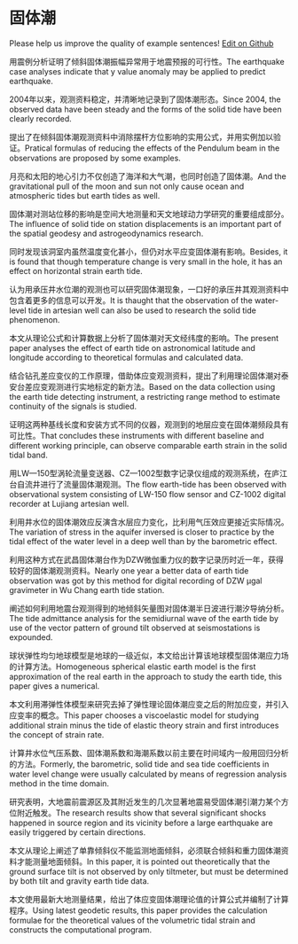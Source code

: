# 固体潮

Please help us improve the quality of example sentences! [Edit on Github](https://github.com/jiyushe/jiyu-example-sentence-source/blob/main/chinese/gutichao.md)

<p><span class="chinese">用震例分析证明了倾斜固体潮振幅异常用于地震预报的可行性。</span><span class="english">The earthquake case analyses indicate that y value anomaly may be applied to predict earthquake.</span></p>

<p><span class="chinese">2004年以来，观测资料稳定，并清晰地记录到了固体潮形态。</span><span class="english">Since 2004, the observed data have been steady and the forms of the solid tide have been clearly recorded.</span></p>

<p><span class="chinese">提出了在倾斜固体潮观测资料中消除摆杆方位影响的实用公式，并用实例加以验证。</span><span class="english">Pratical formulas of reducing the effects of the Pendulum beam in the observations are proposed by some examples.</span></p>

<p><span class="chinese">月亮和太阳的地心引力不仅创造了海洋和大气潮，也同时创造了固体潮。</span><span class="english">And the gravitational pull of the moon and sun not only cause ocean and atmospheric tides but earth tides as well.</span></p>

<p><span class="chinese">固体潮对测站位移的影响是空间大地测量和天文地球动力学研究的重要组成部分。</span><span class="english">The influence of solid tide on station displacements is an important part of the spatial geodesy and astrogeodynamics research.</span></p>

<p><span class="chinese">同时发现该洞室内虽然温度变化甚小，但仍对水平应变固体潮有影响。</span><span class="english">Besides, it is found that though temperature change is very small in the hole, it has an effect on horizontal strain earth tide.</span></p>

<p><span class="chinese">认为用承压井水位潮的观测也可以研究固体潮现象，一口好的承压井其观测资料中包含着更多的信息可以开发。</span><span class="english">It is thaught that the observation of the water-level tide in artesian well can also be used to research the solid tide phenomenon.</span></p>

<p><span class="chinese">本文从理论公式和计算数据上分析了固体潮对天文经纬度的影响。</span><span class="english">The present paper analyses the effect of earth tide on astronomical latitude and longitude according to theoretical formulas and calculated data.</span></p>

<p><span class="chinese">结合钻孔差应变仪的工作原理，借助体应变观测资料，提出了利用理论固体潮对泰安台差应变观测进行实地标定的新方法。</span><span class="english">Based on the data collection using the earth tide detecting instrument, a restricting range method to estimate continuity of the signals is studied.</span></p>

<p><span class="chinese">证明这两种基线长度和安装方式不同的仪器，观测到的地层应变在固体潮频段具有可比性。</span><span class="english">That concludes these instruments with different baseline and different working principle, can observe comparable earth strain in the solid tidal band.</span></p>

<p><span class="chinese">用LW—150型涡轮流量变送器、CZ—1002型数字记录仪组成的观测系统，在庐江台自流井进行了流量固体潮观测。</span><span class="english">The flow earth-tide has been observed with observational system consisting of LW-150 flow sensor and CZ-1002 digital recorder at Lujiang artesian well.</span></p>

<p><span class="chinese">利用井水位的固体潮效应反演含水层应力变化，比利用气压效应更接近实际情况。</span><span class="english">The variation of stress in the aquifer inversed is closer to practice by the tidal effect of the water level in a deep well than by the barometric effect.</span></p>

<p><span class="chinese">利用这种方式在武昌固体潮台作为DZW微伽重力仪的数字记录历时近一年，获得较好的固体潮观测资料。</span><span class="english">Nearly one year a better data of earth tide observation was got by this method for digital recording of DZW μgal gravimeter in Wu Chang earth tide station.</span></p>

<p><span class="chinese">阐述如何利用地震台观测得到的地倾斜矢量图对固体潮半日波进行潮汐导纳分析。</span><span class="english">The tide admittance analysis for the semidiurnal wave of the earth tide by use of the vector pattern of ground tilt observed at seismostations is expounded.</span></p>

<p><span class="chinese">球状弹性均匀地球模型是地球的一级近似，本文给出计算该地球模型固体潮应力场的计算方法。</span><span class="english">Homogeneous spherical elastic earth model is the first approximation of the real earth in the approach to study the earth tide, this paper gives a numerical.</span></p>

<p><span class="chinese">本文利用滞弹性体模型来研究去掉了弹性理论固体潮应变之后的附加应变，并引入应变率的概念。</span><span class="english">This paper chooses a viscoelastic model for studying additional strain minus the tide of elastic theory strain and first introduces the concept of strain rate.</span></p>

<p><span class="chinese">计算井水位气压系数、固体潮系数和海潮系数以前主要在时间域内一般用回归分析的方法。</span><span class="english">Formerly, the barometric, solid tide and sea tide coefficients in water level change were usually calculated by means of regression analysis method in the time domain.</span></p>

<p><span class="chinese">研究表明，大地震前震源区及其附近发生的几次显著地震易受固体潮引潮力某个方位附近触发。</span><span class="english">The research results show that several significant shocks happened in source region and its vicinity before a large earthquake are easily triggered by certain directions.</span></p>

<p><span class="chinese">本文从理论上阐述了单靠倾斜仪不能监测地面倾斜，必须联合倾斜和重力固体潮资料才能测量地面倾斜。</span><span class="english">In this paper, it is pointed out theoretically that the ground surface tilt is not observed by only tiltmeter, but must be determined by both tilt and gravity earth tide data.</span></p>

<p><span class="chinese">本文使用最新大地测量结果，给出了体应变固体潮理论值的计算公式并编制了计算程序。</span><span class="english">Using latest geodetic results, this paper provides the calculation formulae for the theoretical values of the volumetric tidal strain and constructs the computational program.</span></p>

